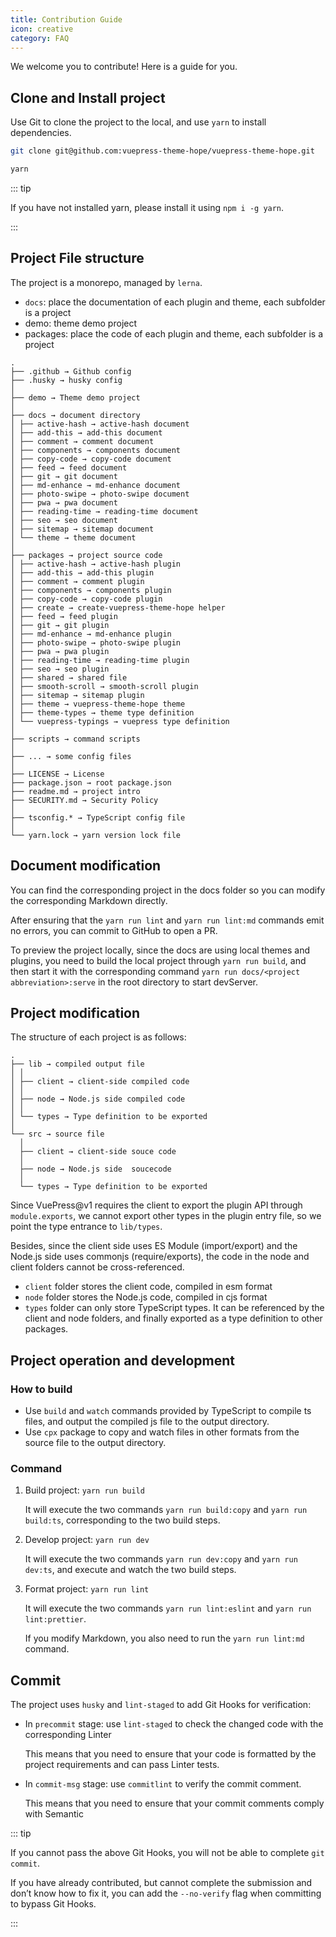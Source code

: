 ```yaml
---
title: Contribution Guide
icon: creative
category: FAQ
---
```


We welcome you to contribute! Here is a guide for you.

<!-- more -->

## Clone and Install project

Use Git to clone the project to the local, and use `yarn` to install dependencies.

```sh
git clone git@github.com:vuepress-theme-hope/vuepress-theme-hope.git

yarn
```

::: tip

If you have not installed yarn, please install it using `npm i -g yarn`.

:::

## Project File structure

The project is a monorepo, managed by `lerna`.

- `docs`: place the documentation of each plugin and theme, each subfolder is a project
- demo: theme demo project
- packages: place the code of each plugin and theme, each subfolder is a project

```
.
├── .github → Github config
├── .husky → husky config
│
├── demo → Theme demo project
│
├── docs → document directory
│ ├── active-hash → active-hash document
│ ├── add-this → add-this document
│ ├── comment → comment document
│ ├── components → components document
│ ├── copy-code → copy-code document
│ ├── feed → feed document
│ ├── git → git document
│ ├── md-enhance → md-enhance document
│ ├── photo-swipe → photo-swipe document
│ ├── pwa → pwa document
│ ├── reading-time → reading-time document
│ ├── seo → seo document
│ ├── sitemap → sitemap document
│ └── theme → theme document
│
├── packages → project source code
│ ├── active-hash → active-hash plugin
│ ├── add-this → add-this plugin
│ ├── comment → comment plugin
│ ├── components → components plugin
│ ├── copy-code → copy-code plugin
│ ├── create → create-vuepress-theme-hope helper
│ ├── feed → feed plugin
│ ├── git → git plugin
│ ├── md-enhance → md-enhance plugin
│ ├── photo-swipe → photo-swipe plugin
│ ├── pwa → pwa plugin
│ ├── reading-time → reading-time plugin
│ ├── seo → seo plugin
│ ├── shared → shared file
│ ├── smooth-scroll → smooth-scroll plugin
│ ├── sitemap → sitemap plugin
│ ├── theme → vuepress-theme-hope theme
│ ├── theme-types → theme type definition
│ └── vuepress-typings → vuepress type definition
│
├── scripts → command scripts
│
├── ... → some config files
│
├── LICENSE → License
├── package.json → root package.json
├── readme.md → project intro
├── SECURITY.md → Security Policy
│
├── tsconfig.* → TypeScript config file
│
└── yarn.lock → yarn version lock file
```

## Document modification

You can find the corresponding project in the docs folder so you can modify the corresponding Markdown directly.

After ensuring that the `yarn run lint` and `yarn run lint:md` commands emit no errors, you can commit to GitHub to open a PR.

To preview the project locally, since the docs are using local themes and plugins, you need to build the local project through `yarn run build`, and then start it with the corresponding command `yarn run docs/<project abbreviation>:serve` in the root directory to start devServer.

## Project modification

The structure of each project is as follows:

```
.
├── lib → compiled output file
│ │
│ ├── client → client-side compiled code
│ │
│ ├── node → Node.js side compiled code
│ │
│ └── types → Type definition to be exported
│
└── src → source file
  │
  ├── client → client-side souce code
  │
  ├── node → Node.js side  soucecode
  │
  └── types → Type definition to be exported
```

Since VuePress@v1 requires the client to export the plugin API through `module.exports`, we cannot export other types in the plugin entry file, so we point the type entrance to `lib/types`.

Besides, since the client side uses ES Module (import/export) and the Node.js side uses commonjs (require/exports), the code in the node and client folders cannot be cross-referenced.

- `client` folder stores the client code, compiled in esm format
- `node` folder stores the Node.js code, compiled in cjs format
- `types` folder can only store TypeScript types. It can be referenced by the client and node folders, and finally exported as a type definition to other packages.

## Project operation and development

### How to build

- Use `build` and `watch` commands provided by TypeScript to compile ts files, and output the compiled js file to the output directory.
- Use `cpx` package to copy and watch files in other formats from the source file to the output directory.

### Command

1. Build project: `yarn run build`

   It will execute the two commands `yarn run build:copy` and `yarn run build:ts`, corresponding to the two build steps.

1. Develop project: `yarn run dev`

   It will execute the two commands `yarn run dev:copy` and `yarn run dev:ts`, and execute and watch the two build steps.

1. Format project: `yarn run lint`

   It will execute the two commands `yarn run lint:eslint` and `yarn run lint:prettier`.

   If you modify Markdown, you also need to run the `yarn run lint:md` command.

## Commit

The project uses `husky` and `lint-staged` to add Git Hooks for verification:

- In `precommit` stage: use `lint-staged` to check the changed code with the corresponding Linter

  This means that you need to ensure that your code is formatted by the project requirements and can pass Linter tests.

- In `commit-msg` stage: use `commitlint` to verify the commit comment.

  This means that you need to ensure that your commit comments comply with Semantic

::: tip

If you cannot pass the above Git Hooks, you will not be able to complete `git commit`.

If you have already contributed, but cannot complete the submission and don’t know how to fix it, you can add the `--no-verify` flag when committing to bypass Git Hooks.

:::

